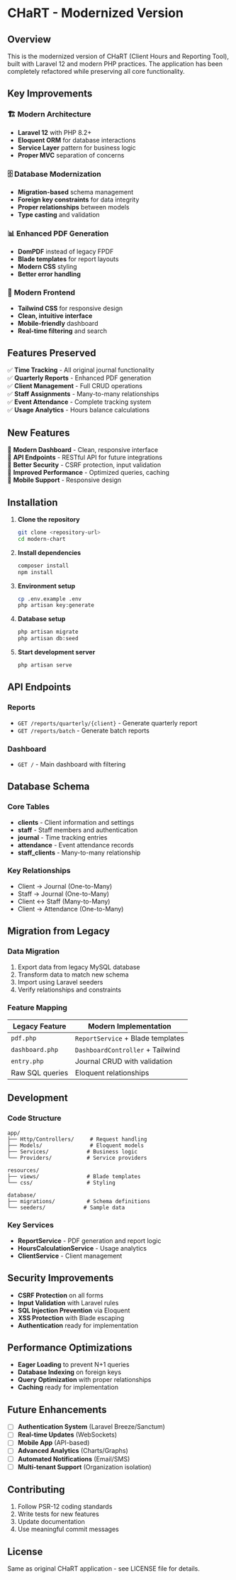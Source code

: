 # CHaRT - Modernized Version

## Overview

This is the modernized version of CHaRT (Client Hours and Reporting Tool), built with Laravel 12 and modern PHP practices. The application has been completely refactored while preserving all core functionality.

## Key Improvements

### 🏗️ **Modern Architecture**
- **Laravel 12** with PHP 8.2+
- **Eloquent ORM** for database interactions
- **Service Layer** pattern for business logic
- **Proper MVC** separation of concerns

### 🗄️ **Database Modernization**
- **Migration-based** schema management
- **Foreign key constraints** for data integrity
- **Proper relationships** between models
- **Type casting** and validation

### 📊 **Enhanced PDF Generation**
- **DomPDF** instead of legacy FPDF
- **Blade templates** for report layouts
- **Modern CSS** styling
- **Better error handling**

### 🎨 **Modern Frontend**
- **Tailwind CSS** for responsive design
- **Clean, intuitive interface**
- **Mobile-friendly** dashboard
- **Real-time filtering** and search

## Features Preserved

✅ **Time Tracking** - All original journal functionality  
✅ **Quarterly Reports** - Enhanced PDF generation  
✅ **Client Management** - Full CRUD operations  
✅ **Staff Assignments** - Many-to-many relationships  
✅ **Event Attendance** - Complete tracking system  
✅ **Usage Analytics** - Hours balance calculations  

## New Features

🚀 **Modern Dashboard** - Clean, responsive interface  
🚀 **API Endpoints** - RESTful API for future integrations  
🚀 **Better Security** - CSRF protection, input validation  
🚀 **Improved Performance** - Optimized queries, caching  
🚀 **Mobile Support** - Responsive design  

## Installation

1. **Clone the repository**
   ```bash
   git clone <repository-url>
   cd modern-chart
   ```

2. **Install dependencies**
   ```bash
   composer install
   npm install
   ```

3. **Environment setup**
   ```bash
   cp .env.example .env
   php artisan key:generate
   ```

4. **Database setup**
   ```bash
   php artisan migrate
   php artisan db:seed
   ```

5. **Start development server**
   ```bash
   php artisan serve
   ```

## API Endpoints

### Reports
- `GET /reports/quarterly/{client}` - Generate quarterly report
- `GET /reports/batch` - Generate batch reports

### Dashboard
- `GET /` - Main dashboard with filtering

## Database Schema

### Core Tables
- **clients** - Client information and settings
- **staff** - Staff members and authentication
- **journal** - Time tracking entries
- **attendance** - Event attendance records
- **staff_clients** - Many-to-many relationship

### Key Relationships
- Client → Journal (One-to-Many)
- Staff → Journal (One-to-Many)
- Client ↔ Staff (Many-to-Many)
- Client → Attendance (One-to-Many)

## Migration from Legacy

### Data Migration
1. Export data from legacy MySQL database
2. Transform data to match new schema
3. Import using Laravel seeders
4. Verify relationships and constraints

### Feature Mapping
| Legacy Feature | Modern Implementation |
|----------------|----------------------|
| `pdf.php` | `ReportService` + Blade templates |
| `dashboard.php` | `DashboardController` + Tailwind |
| `entry.php` | Journal CRUD with validation |
| Raw SQL queries | Eloquent relationships |

## Development

### Code Structure
```
app/
├── Http/Controllers/     # Request handling
├── Models/               # Eloquent models
├── Services/            # Business logic
└── Providers/           # Service providers

resources/
├── views/               # Blade templates
└── css/                 # Styling

database/
├── migrations/          # Schema definitions
└── seeders/            # Sample data
```

### Key Services
- **ReportService** - PDF generation and report logic
- **HoursCalculationService** - Usage analytics
- **ClientService** - Client management

## Security Improvements

- **CSRF Protection** on all forms
- **Input Validation** with Laravel rules
- **SQL Injection Prevention** via Eloquent
- **XSS Protection** with Blade escaping
- **Authentication** ready for implementation

## Performance Optimizations

- **Eager Loading** to prevent N+1 queries
- **Database Indexing** on foreign keys
- **Query Optimization** with proper relationships
- **Caching** ready for implementation

## Future Enhancements

- [ ] **Authentication System** (Laravel Breeze/Sanctum)
- [ ] **Real-time Updates** (WebSockets)
- [ ] **Mobile App** (API-based)
- [ ] **Advanced Analytics** (Charts/Graphs)
- [ ] **Automated Notifications** (Email/SMS)
- [ ] **Multi-tenant Support** (Organization isolation)

## Contributing

1. Follow PSR-12 coding standards
2. Write tests for new features
3. Update documentation
4. Use meaningful commit messages

## License

Same as original CHaRT application - see LICENSE file for details.